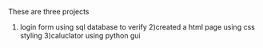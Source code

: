 These are three projects
1) login form using  sql database to verify
2)created a html page using css styling
3)caluclator using python gui
